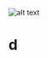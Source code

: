![alt text](https://vendify-demos.astoundify.com/tasti/wp-content/uploads/sites/4/2020/12/front-view-chicken-burger-with-cheese-green-salad-wooden-desk-grey-surface.jpg)

# d